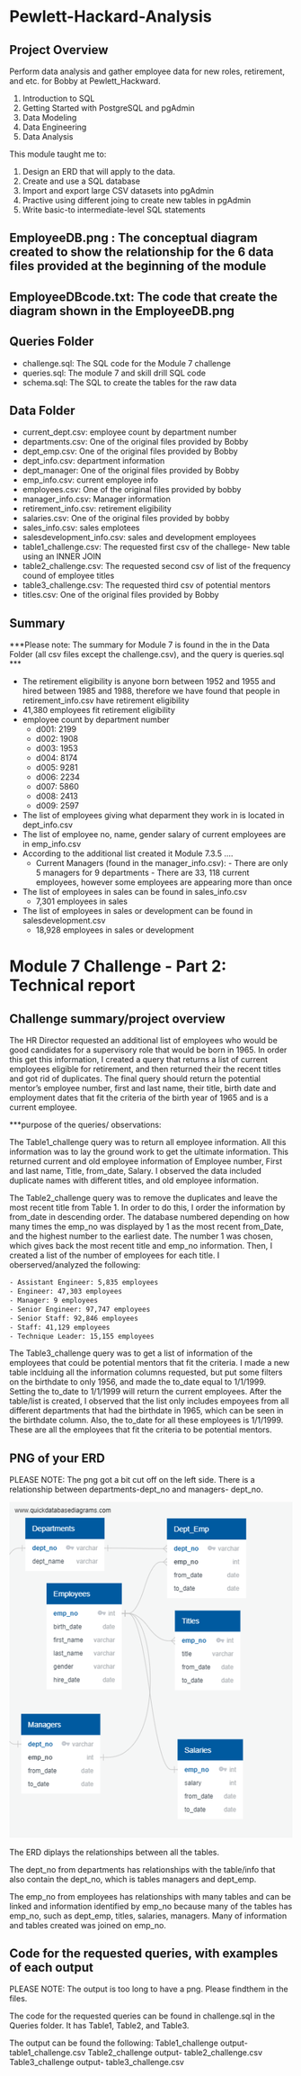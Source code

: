 # Pewlett-Hackard-Analysis

## Project Overview
Perform data analysis and gather employee data for new roles, retirement, and etc. for Bobby at Pewlett_Hackward. 

1. Introduction to SQL
2. Getting Started with PostgreSQL and pgAdmin
3. Data Modeling
4. Data Engineering
5. Data Analysis

This module taught me to:
1. Design an ERD that will apply to the data.
2. Create and use a SQL database
3. Import and export large CSV datasets into pgAdmin
4. Practive using different joing to create new tables in pgAdmin
5. Write basic-to intermediate-level SQL statements

## EmployeeDB.png : The conceptual diagram created to show the relationship for the 6 data files provided at the beginning of the module

## EmployeeDBcode.txt: The code that create the diagram shown in the EmployeeDB.png

## Queries Folder
- challenge.sql: The SQL code for the Module 7 challenge
- queries.sql: The module 7 and skill drill SQL code
- schema.sql: The SQL to create the tables for the raw data 

## Data Folder
- current_dept.csv: employee count by department number
- departments.csv: One of the original files provided by Bobby
- dept_emp.csv: One of the original files provided by Bobby
- dept_info.csv: department information
- dept_manager: One of the original files provided by Bobby
- emp_info.csv: current employee info
- employees.csv: One of the original files provided by bobby
- manager_info.csv: Manager information
- retirement_info.csv: retirement eligibility 
- salaries.csv: One of the original files provided by bobby
- sales_info.csv: sales emplotees
- salesdevelopment_info.csv: sales and development employees
- table1_challenge.csv: The requested first csv of the challege- New table using an INNER JOIN 
- table2_challenge.csv: The requested second csv of list of the frequency cound of employee titles
- table3_challenge.csv: The requested third csv of potential mentors
- titles.csv: One of the original files provided by Bobby

## Summary
***Please note: The summary for Module 7 is found in the in the Data Folder (all csv files except the challenge.csv), and the query is queries.sql *** 

- The retirement eligibility is anyone born between 1952 and 1955 and hired between 1985 and 1988, therefore we have found that people in retirement_info.csv have retirement eligibility
- 41,380 employees fit retirement eligibility 
- employee count by department number
    - d001: 2199
    - d002: 1908
    - d003: 1953
    - d004: 8174
    - d005: 9281
    - d006: 2234
    - d007: 5860
    - d008: 2413
    - d009: 2597
- The list of employees giving what deparment they work in is located in dept_info.csv
- The list of employee no, name, gender salary of current employees are in emp_info.csv
- According to the additional list created it Module 7.3.5 ....
    -  Current Managers (found in the manager_info.csv):
            - There are only 5 managers for 9 departments
            - There are 33, 118 current employees, however some employees are appearing more than once
- The list of employees in sales can be found in sales_info.csv
    - 7,301 employees in sales
- The list of employees in sales or development can be found in salesdevelopment.csv
    - 18,928 employees in sales or development
    
 # Module 7 Challenge - Part 2: Technical report
 
 ## Challenge summary/project overview
 The HR Director requested an additional list of employees who would be good candidates for a supervisory role that would be born in 1965. In order this get this information, I created a query that returns a list of current employees eligible for retirement, and then returned their the recent titles and got rid of duplicates. The final query should return the potential mentor’s employee number, first and last name, their title, birth date and employment dates that fit the criteria of the birth year of 1965 and is a current employee. 
 
***purpose of the queries/ observations:

 The Table1_challenge query was to return all employee information. All this information was to lay the ground work to get the ultimate information. This returned current and old employee information of Employee number, First and last name, Title, from_date, Salary. I observed the data included duplicate names with different titles, and old employee information.  
 
 The Table2_challenge query was to remove the duplicates and leave the most recent title from Table 1. In order to do this, I order the information by from_date in descending order. The database numbered depending on how many times the emp_no was displayed by 1 as the most recent from_Date, and the highest number to the earliest date. The number 1 was chosen, which gives back the most recent title and emp_no information. Then, I created a list of the number of employees for each title. 
 I oberserved/analyzed the following:
 
    - Assistant Engineer: 5,835 employees
    - Engineer: 47,303 employees
    - Manager: 9 employees
    - Senior Engineer: 97,747 employees
    - Senior Staff: 92,846 employees
    - Staff: 41,129 employees
    - Technique Leader: 15,155 employees
 
The Table3_challenge query was to get a list of information of the employees that could be potential mentors that fit the criteria. I made a new table inclduing all the information columns requested, but put some filters on the birthdate to only 1956, and made the to_date equal to 1/1/1999. Setting the to_date to 1/1/1999 will return the current employees. After the table/list is created, I observed that the list only includes empoyees from all different departments that had the birthdate in 1965, which can be seen in the birthdate column. Also, the to_date for all these employees is 1/1/1999. These are all the employees that fit the criteria to be potential mentors. 

## PNG of your ERD
PLEASE NOTE: The png got a bit cut off on the left side. There is a relationship between departments-dept_no and managers- dept_no. 

![EmployeeDB](EmployeeDB.png)


The ERD diplays the relationships between all the tables.  

The dept_no from departments has relationships with the table/info that also contain the dept_no, which is tables managers and dept_emp.

The emp_no from employees has relationships with many tables and can be linked and information identified by emp_no because many of the tables has emp_no, such as dept_emp, titles, salaries, managers. Many of information and tables created was joined on emp_no. 
 
## Code for the requested queries, with examples of each output

PLEASE NOTE: The output is too long to have a png. Please findthem in the files.

The code for the requested queries can be found in challenge.sql in the Queries folder. It has Table1, Table2, and Table3. 

The output can be found the following:
Table1_challenge output- table1_challenge.csv
Table2_challenge output- table2_challenge.csv
Table3_challenge output- table3_challenge.csv


